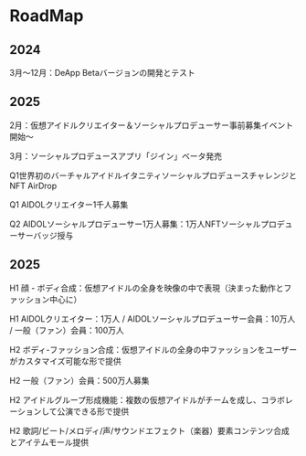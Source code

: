 # RoadMap

## **2024**

3月～12月：DeApp Betaバージョンの開発とテスト&#x20;

## **2025**

2月：仮想アイドルクリエイター＆ソーシャルプロデューサー事前募集イベント開始～&#x20;

3月：ソーシャルプロデュースアプリ「ジイン」ベータ発売&#x20;

Q1世界初のバーチャルアイドルイタニティソーシャルプロデュースチャレンジとNFT AirDrop&#x20;

Q1 AIDOLクリエイター1千人募集&#x20;

Q2 AIDOLソーシャルプロデューサー1万人募集：1万人NFTソーシャルプロデューサーバッジ授与

## **2025**

H1 顔 - ボディ合成：仮想アイドルの全身を映像の中で表現（決まった動作とファッション中心に）&#x20;

H1 AIDOLクリエイター：1万人 / AIDOLソーシャルプロデューサー会員：10万人 / 一般（ファン）会員：100万人&#x20;

H2 ボディ-ファッション合成：仮想アイドルの全身の中ファッションをユーザーがカスタマイズ可能な形で提供&#x20;

H2 一般（ファン）会員：500万人募集&#x20;

H2 アイドルグループ形成機能：複数の仮想アイドルがチームを成し、コラボレーションして公演できる形で提供&#x20;

H2 歌詞/ビート/メロディ/声/サウンドエフェクト（楽器）要素コンテンツ合成とアイテムモール提供

##



